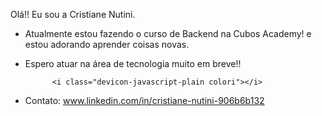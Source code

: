 Olá!! Eu sou a Cristiane Nutini.
- Atualmente estou fazendo o curso de Backend na Cubos Academy! e estou adorando aprender coisas novas.
- Espero atuar na área de tecnologia muito em breve!!


            <i class="devicon-javascript-plain colori"></i>
          
- Contato:
  www.linkedin.com/in/cristiane-nutini-906b6b132



